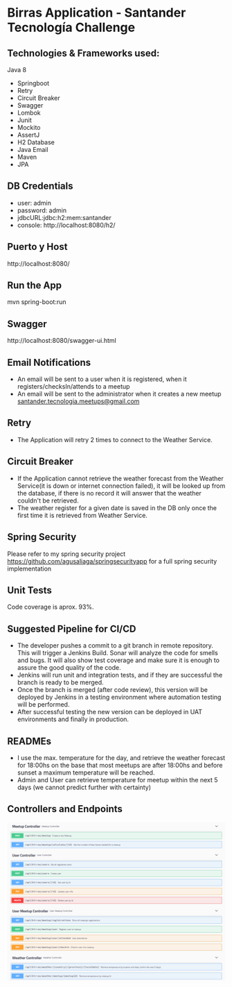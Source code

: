 # Birras Application - Santander Tecnología Challenge

## Technologies & Frameworks used:

Java 8
- Springboot 
- Retry
- Circuit Breaker
- Swagger
- Lombok
- Junit
- Mockito
- AssertJ
- H2 Database
- Java Email
- Maven
- JPA

## DB Credentials
- user: admin 
- password: admin
- jdbcURL:jdbc:h2:mem:santander
- console: http://localhost:8080/h2/

## Puerto y Host
http://localhost:8080/

## Run the App
mvn spring-boot:run

## Swagger
http://localhost:8080/swagger-ui.html

## Email Notifications
- An email will be sent to a user when it is registered, when it registers/checksIn/attends to a meetup
- An email will be sent to the administrator when it creates a new meetup santander.tecnologia.meetups@gmail.com

## Retry
- The Application will retry 2 times to connect to the Weather Service.

## Circuit Breaker
- If the Application cannot retrieve the weather forecast from the Weather Service(it is down or internet connection failed), it will be looked up from the database, if there is no record it will answer that the weather couldn't be retrieved.
- The weather register for a given date is saved in the DB only once the first time it is retrieved from Weather Service.

## Spring Security
Please refer to my spring security project https://github.com/agusaliaga/springsecurityapp for a full spring security implementation

## Unit Tests
Code coverage is aprox. 93%.

## Suggested Pipeline for CI/CD
- The developer pushes a commit to a git branch in remote repository. This will trigger a Jenkins Build. Sonar will analyze the code for smells and bugs. It will also show test coverage and make sure it is enough to assure the good quality of the code.
- Jenkins will run unit and integration tests, and if they are successful the branch is ready to be merged.
- Once the branch is merged (after code review), this version will be deployed by Jenkins in a testing environment where automation testing will be performed.
- After successful testing the new version can be deployed in UAT environments and finally in production.

## READMEs
- I use the max. temperature for the day, and retrieve the weather forecast for 18:00hs on the base that most meetups are after 18:00hs and before sunset a maximum temperature will be reached.
- Admin and User can retrieve temperature for meetup within the next 5 days (we cannot predict further with certainty)

## Controllers and Endpoints 
![alt text](https://github.com/agusaliaga/birrasApplication/blob/master/controllers.PNG)

